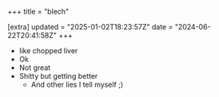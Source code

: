 +++
title = "blech"

[extra]
updated = "2025-01-02T18:23:57Z"
date = "2024-06-22T20:41:58Z"
+++

- like chopped liver
- Ok
- Not great
- Shitty but getting better
    - And other lies I tell myself ;)
